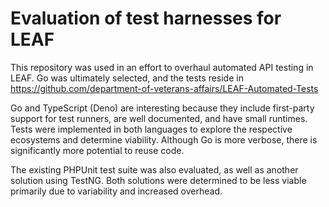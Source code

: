 # Evaluation of test harnesses for LEAF

This repository was used in an effort to overhaul automated API testing in LEAF. Go was ultimately selected, and the tests reside in https://github.com/department-of-veterans-affairs/LEAF-Automated-Tests

Go and TypeScript (Deno) are interesting because they include first-party support for test runners, are well documented, and have small runtimes. Tests were implemented in both languages to explore the respective ecosystems and determine viability. Although Go is more verbose, there is significantly more potential to reuse code.

The existing PHPUnit test suite was also evaluated, as well as another solution using TestNG. Both solutions were determined to be less viable primarily due to variability and increased overhead.
